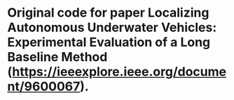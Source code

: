# Original code for paper Localizing Autonomous Underwater Vehicles: Experimental Evaluation of a Long Baseline Method (https://ieeexplore.ieee.org/document/9600067).
